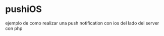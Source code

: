 pushiOS
=======

ejemplo de como realizar una push notification con ios del lado del server con php
